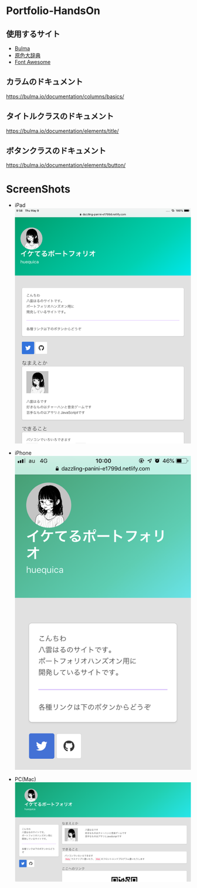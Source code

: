 # Portfolio-HandsOn

## 使用するサイト
+ [Bulma](https://bulma.io)
+ [原色大辞典](https://www.colordic.org/)
+ [Font Awesome](https://fontawesome.com/)

## カラムのドキュメント
https://bulma.io/documentation/columns/basics/

## タイトルクラスのドキュメント
https://bulma.io/documentation/elements/title/

## ボタンクラスのドキュメント
https://bulma.io/documentation/elements/button/

# ScreenShots
+ iPad
![](image/iPad.PNG)

+ iPhone
![](image/iPhone.PNG)

+ PC(Mac)
![](image/PC.png)
